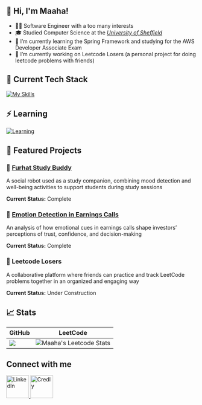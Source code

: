 ## 👋 Hi, I'm Maaha!

- 👩‍💻 Software Engineer with a too many interests
- 🎓 Studied Computer Science at the <em><a href="https://www.sheffield.ac.uk/postgraduate/taught/courses/2025/computer-science-speech-and-natural-language-processing-msc">University of Sheffield</a></em>
- 🌱 I’m currently learning the Spring Framework and studying for the AWS Developer Associate Exam
- 🔭 I’m currently working on Leetcode Losers (a personal project for doing leetcode problems with friends)

## 🚀 Current Tech Stack
[![My Skills](https://skillicons.dev/icons?i=java,python,spring,js,mongodb,nodejs,react,express,html,css,postman,obsidian,vscode,&theme=light)](https://skillicons.dev)

## ⚡ Learning
[![Learning](https://skillicons.dev/icons?i=aws,docker&theme=light)](https://skillicons.dev)

## 🌟 Featured Projects
### 🤖 [Furhat Study Buddy](https://github.com/maahma/Furhat-Study-Buddy)
A social robot used as a study companion, combining mood detection and well-being activities to support students during study sessions

**Current Status:** Complete

<!-- **Core Infrastructure:**
- MongoDb, Express, React, Node for -->
  
### 🤨 [Emotion Detection in Earnings Calls](https://github.com/maahma/Speech_Language_Internship)
An analysis of how emotional cues in earnings calls shape investors’ perceptions of trust, confidence, and decision-making

**Current Status:** Complete

<!-- **Core Infrastructure:**
- Python, SBERT, BERTopic, OpenSMILE, Pre-trained classifiers, Matplotlib -->

### 🧩 Leetcode Losers
A collaborative platform where friends can practice and track LeetCode problems together in an organized and engaging way

**Current Status:** Under Construction

<!-- **Core Infrastructure:**
- Using Spring, MongoDB, React, AWS,  for -->

<!-- ## 🌍 Open-source Collaboration -->


## 📈 Stats
| GitHub                                                                                                                                             | LeetCode                                                                                                 |
| -------------------------------------------------------------------------------------------------------------------------------------------------- | -------------------------------------------------------------------------------------------------------- |
| ![](https://github-readme-stats.vercel.app/api?username=maahma&show_icons=true&theme=transparent&hide_border=true) | ![Maaha's Leetcode Stats](https://leetcode-badge-sage.vercel.app/badge/maahma?theme=neutral) |


## Connect with me
<div>
    <a href="https://www.linkedin.com/in/maaha-ahmad/">
        <img src="https://github.com/user-attachments/assets/880aaea6-79b9-4058-b9b4-342391ca04ea" alt="LinkedIn" width="60" height="60"/>
    </a>
    <a href="https://www.credly.com/users/maaha-ahmad">
        <img src="https://github.com/user-attachments/assets/6cc0dbde-bca6-43e8-a460-aa67fb449c80" alt="Credly" width="60" height="60"/>
    </a>
    
</div>


<!--
**maahma/maahma** is a ✨ _special_ ✨ repository because its `README.md` (this file) appears on your GitHub profile.

Here are some ideas to get you started:

- 🔭 I’m currently working on ...
- 🌱 I’m currently learning ...
- 👯 I’m looking to collaborate on ...
- 🤔 I’m looking for help with ...
- 💬 Ask me about ...
- 📫 How to reach me: ...
- 😄 Pronouns: ...
- ⚡ Fun fact: ...
-->
